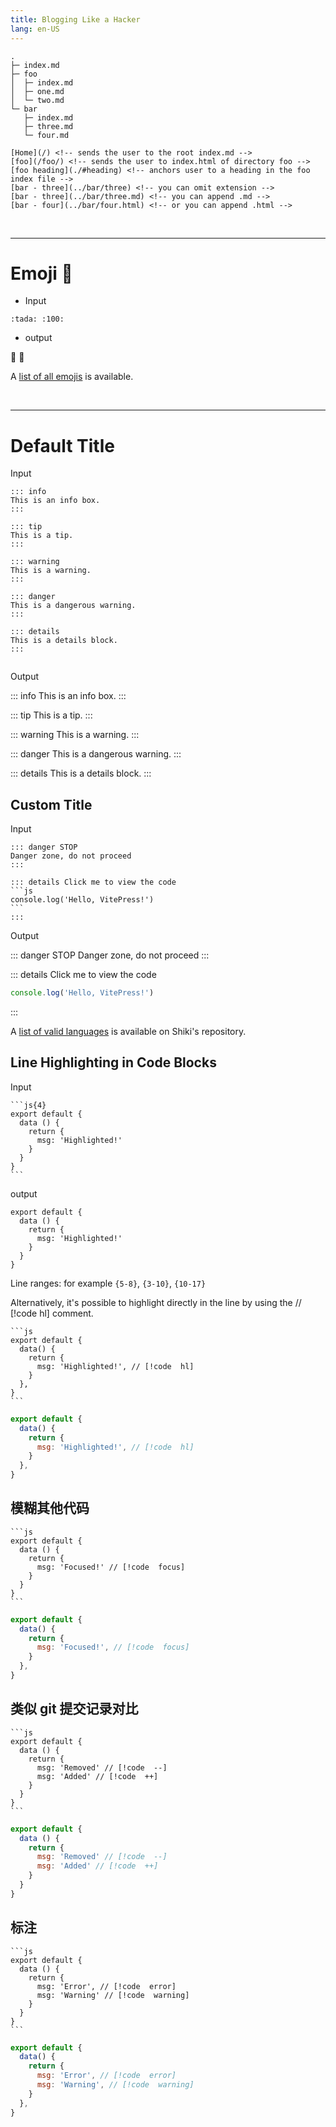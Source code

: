 ```yaml
---
title: Blogging Like a Hacker
lang: en-US
---
```


```
.
├─ index.md
├─ foo
│  ├─ index.md
│  ├─ one.md
│  └─ two.md
└─ bar
   ├─ index.md
   ├─ three.md
   └─ four.md

```

```
[Home](/) <!-- sends the user to the root index.md -->
[foo](/foo/) <!-- sends the user to index.html of directory foo -->
[foo heading](./#heading) <!-- anchors user to a heading in the foo index file -->
[bar - three](../bar/three) <!-- you can omit extension -->
[bar - three](../bar/three.md) <!-- you can append .md -->
[bar - four](../bar/four.html) <!-- or you can append .html -->

```

<br/>
<hr/>

# Emoji 🎉

- Input

```
:tada: :100:
```

- output

:tada: :100:

A [list of all emojis](https://github.com/markdown-it/markdown-it-emoji/blob/master/lib/data/full.json) is available.

<br/>
<hr />

# Default Title

Input

```
::: info
This is an info box.
:::

::: tip
This is a tip.
:::

::: warning
This is a warning.
:::

::: danger
This is a dangerous warning.
:::

::: details
This is a details block.
:::


```

Output

::: info
This is an info box.
:::

::: tip
This is a tip.
:::

::: warning
This is a warning.
:::

::: danger
This is a dangerous warning.
:::

::: details
This is a details block.
:::

## Custom Title

Input

````
::: danger STOP
Danger zone, do not proceed
:::

::: details Click me to view the code
```js
console.log('Hello, VitePress!')
```
:::
````

Output

::: danger STOP
Danger zone, do not proceed
:::

::: details Click me to view the code

```js
console.log('Hello, VitePress!')
```

:::

A [list of valid languages](https://github.com/shikijs/shiki/blob/main/docs/languages.md) is available on Shiki's repository.

## Line Highlighting in Code Blocks

Input

````
```js{4}
export default {
  data () {
    return {
      msg: 'Highlighted!'
    }
  }
}
```
````

output

```js{4}
export default {
  data () {
    return {
      msg: 'Highlighted!'
    }
  }
}
```

Line ranges: for example `{5-8}`, `{3-10}`, `{10-17}`

Alternatively, it's possible to highlight directly in the line by using the // [!code hl] comment.

````
```js
export default {
  data() {
    return {
      msg: 'Highlighted!', // [!code  hl]
    }
  },
}
```
````

```js
export default {
  data() {
    return {
      msg: 'Highlighted!', // [!code  hl]
    }
  },
}
```

## 模糊其他代码

````
```js
export default {
  data () {
    return {
      msg: 'Focused!' // [!code  focus]
    }
  }
}
```

````

```js
export default {
  data() {
    return {
      msg: 'Focused!', // [!code  focus]
    }
  },
}
```

## 类似 git 提交记录对比

````
```js
export default {
  data () {
    return {
      msg: 'Removed' // [!code  --]
      msg: 'Added' // [!code  ++]
    }
  }
}
```
````

```js
export default {
  data () {
    return {
      msg: 'Removed' // [!code  --]
      msg: 'Added' // [!code  ++]
    }
  }
}
```

## 标注

````
```js
export default {
  data () {
    return {
      msg: 'Error', // [!code  error]
      msg: 'Warning' // [!code  warning]
    }
  }
}
```
````

```js
export default {
  data() {
    return {
      msg: 'Error', // [!code  error]
      msg: 'Warning', // [!code  warning]
    }
  },
}
```
